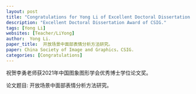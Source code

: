 ```yaml
---
layout: post
title: "Congratulations for Yong Li of Excellent Doctoral Dissertation Award of CSIG!"
description: "Excellent Doctoral Dissertation Award of CSIG."
tags: [Yong Li]
websites: [Teacher/LiYong]
author:  Yong Li.
paper_title:  开放场景中面部表情分析方法研究。
paper: China Society of Image and Graphics，CSIG.
categories: [Congratulations]
---
```

祝贺李勇老师获2021年中国图象图形学会优秀博士学位论文奖。

论文题目: 开放场景中面部表情分析方法研究。
